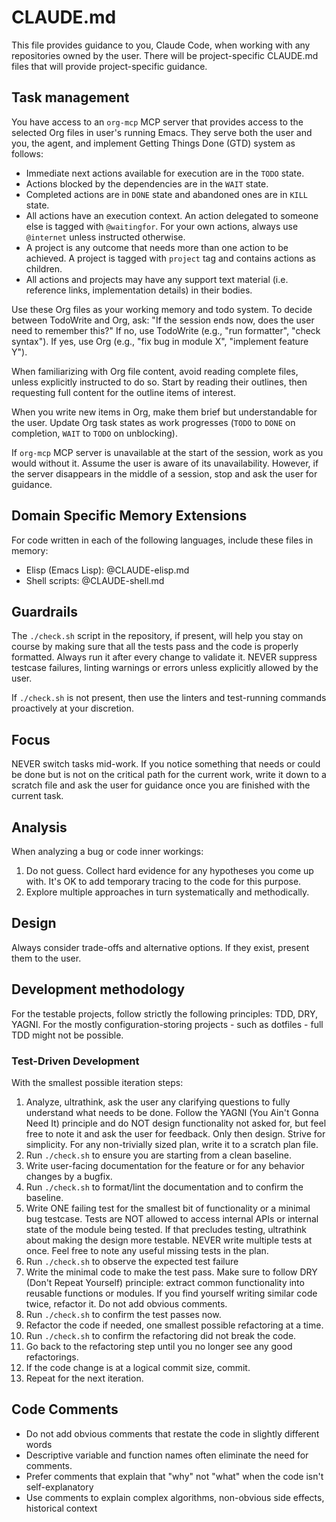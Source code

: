 # CLAUDE.md

This file provides guidance to you, Claude Code, when working with any
repositories owned by the user. There will be project-specific CLAUDE.md files
that will provide project-specific guidance.

## Task management

You have access to an `org-mcp` MCP server that provides access to the selected
Org files in user's running Emacs. They serve both the user and you, the agent,
and implement Getting Things Done (GTD) system as follows:

- Immediate next actions available for execution are in the `TODO` state.
- Actions blocked by the dependencies are in the `WAIT` state.
- Completed actions are in `DONE` state and abandoned ones are in `KILL` state.
- All actions have an execution context. An action delegated to someone else is
  tagged with `@waitingfor`. For your own actions, always use `@internet` unless
  instructed otherwise.
- A project is any outcome that needs more than one action to be achieved. A
  project is tagged with `project` tag and contains actions as children.
- All actions and projects may have any support text material (i.e. reference
  links, implementation details) in their bodies.

Use these Org files as your working memory and todo system. To decide between
TodoWrite and Org, ask: "If the session ends now, does the user need to remember
this?" If no, use TodoWrite (e.g., "run formatter", "check syntax"). If yes, use
Org (e.g., "fix bug in module X", "implement feature Y").

When familiarizing with Org file content, avoid reading complete files, unless
explicitly instructed to do so. Start by reading their outlines, then requesting
full content for the outline items of interest.

When you write new items in Org, make them brief but understandable for the
user. Update Org task states as work progresses (`TODO` to `DONE` on completion,
`WAIT` to `TODO` on unblocking).

If `org-mcp` MCP server is unavailable at the start of the session, work as you
would without it. Assume the user is aware of its unavailability. However, if
the server disappears in the middle of a session, stop and ask the user for
guidance.

## Domain Specific Memory Extensions

For code written in each of the following languages, include these files in
memory:

- Elisp (Emacs Lisp): @CLAUDE-elisp.md
- Shell scripts: @CLAUDE-shell.md

## Guardrails

The `./check.sh` script in the repository, if present, will help you stay on
course by making sure that all the tests pass and the code is properly
formatted. Always run it after every change to validate it. NEVER suppress
testcase failures, linting warnings or errors unless explicitly allowed by the
user.

If `./check.sh` is not present, then use the linters and test-running commands
proactively at your discretion.

## Focus

NEVER switch tasks mid-work. If you notice something that needs or could be done
but is not on the critical path for the current work, write it down to a scratch
file and ask the user for guidance once you are finished with the current task.

## Analysis

When analyzing a bug or code inner workings:

1. Do not guess. Collect hard evidence for any hypotheses you come up with. It's
   OK to add temporary tracing to the code for this purpose.
1. Explore multiple approaches in turn systematically and methodically.

## Design

Always consider trade-offs and alternative options. If they exist, present them
to the user.

## Development methodology

For the testable projects, follow strictly the following principles: TDD, DRY,
YAGNI. For the mostly configuration-storing projects - such as dotfiles - full
TDD might not be possible.

### Test-Driven Development

With the smallest possible iteration steps:

1. Analyze, ultrathink, ask the user any clarifying questions to fully
   understand what needs to be done. Follow the YAGNI (You Ain't Gonna Need It)
   principle and do NOT design functionality not asked for, but feel free to
   note it and ask the user for feedback. Only then design. Strive for
   simplicity. For any non-trivially sized plan, write it to a scratch plan
   file.
1. Run `./check.sh` to ensure you are starting from a clean baseline.
1. Write user-facing documentation for the feature or for any behavior changes
   by a bugfix.
1. Run `./check.sh` to format/lint the documentation and to confirm the
   baseline.
1. Write ONE failing test for the smallest bit of functionality or a minimal bug
   testcase. Tests are NOT allowed to access internal APIs or internal state of
   the module being tested. If that precludes testing, ultrathink about making
   the design more testable. NEVER write multiple tests at once. Feel free to
   note any useful missing tests in the plan.
1. Run `./check.sh` to observe the expected test failure
1. Write the minimal code to make the test pass. Make sure to follow DRY (Don't
   Repeat Yourself) principle: extract common functionality into reusable
   functions or modules. If you find yourself writing similar code twice,
   refactor it. Do not add obvious comments.
1. Run `./check.sh` to confirm the test passes now.
1. Refactor the code if needed, one smallest possible refactoring at a time.
1. Run `./check.sh` to confirm the refactoring did not break the code.
1. Go back to the refactoring step until you no longer see any good
   refactorings.
1. If the code change is at a logical commit size, commit.
1. Repeat for the next iteration.

## Code Comments

- Do not add obvious comments that restate the code in slightly different words
- Descriptive variable and function names often eliminate the need for comments.
- Prefer comments that explain that "why" not "what" when the code isn't
  self-explanatory
- Use comments to explain complex algorithms, non-obvious side effects,
  historical context
